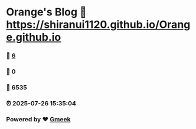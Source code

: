 # Orange's Blog :link: https://shiranui1120.github.io/Orange.github.io 
### :page_facing_up: [6](https://shiranui1120.github.io/Orange.github.io/tag.html) 
### :speech_balloon: 0 
### :hibiscus: 6535 
### :alarm_clock: 2025-07-26 15:35:04 
### Powered by :heart: [Gmeek](https://github.com/Meekdai/Gmeek)

